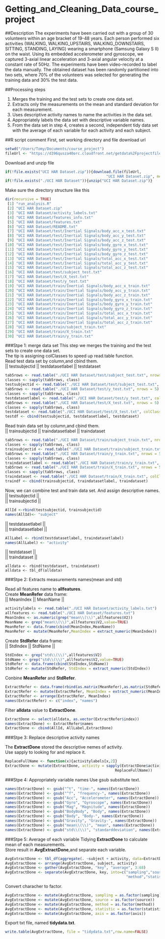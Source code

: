 # Getting_and_Cleaning_Data_course_project

##Description
The experiments have been carried out with a group of 30 volunteers within an age bracket of 19-48 years. Each person performed six activities (WALKING, WALKING_UPSTAIRS, WALKING_DOWNSTAIRS, SITTING, STANDING, LAYING) wearing a smartphone (Samsung Galaxy S II) on the waist. Using its embedded accelerometer and gyroscope, we captured 3-axial linear acceleration and 3-axial angular velocity at a constant rate of 50Hz. The experiments have been video-recorded to label the data manually. The obtained dataset has been randomly partitioned into two sets, where 70% of the volunteers was selected for generating the training data and 30% the test data. 

##Processing steps
1. Merges the training and the test sets to create one data set.  
2. Extracts only the measurements on the mean and standard deviation for each measurement.  
3. Uses descriptive activity names to name the activities in the data set.  
4. Appropriately labels the data set with descriptive variable names.  
5. From the data set in step 4, creates a second, independent tidy data set with the average of each variable for each activity and each subject.  

##R script comment
First, set working directory and file download url  
```R
setwd("/Users/Tomy/Documents/course_project")
fileUrl <- "https://d396qusza40orc.cloudfront.net/getdata%2Fprojectfiles%2FUCI%20HAR%20Dataset.zip"
```  
Download and unzip file
```R
if(!file.exists("UCI HAR Dataset.zip")){download.file(fileUrl, 
                                              "UCI HAR Dataset.zip", method="curl")}
if(!file.exists("./UCI HAR Dataset")){unzip("UCI HAR Dataset.zip")}
```
Make sure the directory structure like this
```R
dir(recursive = TRUE)
 [1] "run_analysis.R"                                              
 [2] "UCI HAR Dataset.zip"                                         
 [3] "UCI HAR Dataset/activity_labels.txt"                         
 [4] "UCI HAR Dataset/features_info.txt"                           
 [5] "UCI HAR Dataset/features.txt"                                
 [6] "UCI HAR Dataset/README.txt"                                  
 [7] "UCI HAR Dataset/test/Inertial Signals/body_acc_x_test.txt"   
 [8] "UCI HAR Dataset/test/Inertial Signals/body_acc_y_test.txt"   
 [9] "UCI HAR Dataset/test/Inertial Signals/body_acc_z_test.txt"   
[10] "UCI HAR Dataset/test/Inertial Signals/body_gyro_x_test.txt"  
[11] "UCI HAR Dataset/test/Inertial Signals/body_gyro_y_test.txt"  
[12] "UCI HAR Dataset/test/Inertial Signals/body_gyro_z_test.txt"  
[13] "UCI HAR Dataset/test/Inertial Signals/total_acc_x_test.txt"  
[14] "UCI HAR Dataset/test/Inertial Signals/total_acc_y_test.txt"  
[15] "UCI HAR Dataset/test/Inertial Signals/total_acc_z_test.txt"  
[16] "UCI HAR Dataset/test/subject_test.txt"                       
[17] "UCI HAR Dataset/test/X_test.txt"                             
[18] "UCI HAR Dataset/test/y_test.txt"                             
[19] "UCI HAR Dataset/train/Inertial Signals/body_acc_x_train.txt" 
[20] "UCI HAR Dataset/train/Inertial Signals/body_acc_y_train.txt" 
[21] "UCI HAR Dataset/train/Inertial Signals/body_acc_z_train.txt" 
[22] "UCI HAR Dataset/train/Inertial Signals/body_gyro_x_train.txt"
[23] "UCI HAR Dataset/train/Inertial Signals/body_gyro_y_train.txt"
[24] "UCI HAR Dataset/train/Inertial Signals/body_gyro_z_train.txt"
[25] "UCI HAR Dataset/train/Inertial Signals/total_acc_x_train.txt"
[26] "UCI HAR Dataset/train/Inertial Signals/total_acc_y_train.txt"
[27] "UCI HAR Dataset/train/Inertial Signals/total_acc_z_train.txt"
[28] "UCI HAR Dataset/train/subject_train.txt"                     
[29] "UCI HAR Dataset/train/X_train.txt"                           
[30] "UCI HAR Dataset/train/y_train.txt"
```
###Stpe 1: merge data set
This step we merges the training and the test sets to create one data set.  
The tip is assigning colClasses to speed up read.table function.  
Read test data set by column,and cbind them.  
|| testsubjectid ||  testdatasetlabel || testdataset
```R
tab5rows <- read.table("./UCI HAR Dataset/test/subject_test.txt", nrows = 5)
classes <- sapply(tab5rows, class)
testsubjectid <- read.table("./UCI HAR Dataset/test/subject_test.txt", colClasses = classes)
tab5rows <- read.table("./UCI HAR Dataset/test/y_test.txt", nrows = 5)
classes <- sapply(tab5rows, class)
testdatasetlabel <- read.table("./UCI HAR Dataset/test/y_test.txt", colClasses = classes)
tab5rows <- read.table("./UCI HAR Dataset/test/X_test.txt", nrows = 5)
classes <- sapply(tab5rows, class)
testdataset <- read.table("./UCI HAR Dataset/test/X_test.txt", colClasses = classes)
testdf <- cbind(testsubjectid, testdatasetlabel, testdataset)
```
Read train data set by column,and cbind them.  
|| trainsubjectid ||  traindatasetlabel || traindataset  

```R
tab5rows <- read.table("./UCI HAR Dataset/train/subject_train.txt", nrows = 5)
classes <- sapply(tab5rows, class)
trainsubjectid <- read.table("./UCI HAR Dataset/train/subject_train.txt", colClasses = classes)
tab5rows <- read.table("./UCI HAR Dataset/train/y_train.txt", nrows = 5)
classes <- sapply(tab5rows, class)
traindatasetlabel <- read.table("./UCI HAR Dataset/train/y_train.txt", colClasses = classes)
tab5rows <- read.table("./UCI HAR Dataset/train/X_train.txt", nrows = 5)
classes <- sapply(tab5rows, class)
traindataset <- read.table("./UCI HAR Dataset/train/X_train.txt", colClasses = classes)
traindf <- cbind(trainsubjectid, traindatasetlabel, traindataset)
```
Now, we can combine test and train data set. And assign descriptive names.  
|| testsubjectid  ||  
|| trainsubjectid ||
```R
AllId <-rbind(testsubjectid, trainsubjectid)
names(AllId)<- "subject"
```
|| testdatasetlabel  ||  
|| traindatasetlabel ||
```R
AllLabel <- rbind(testdatasetlabel, traindatasetlabel)
names(AllLabel) <- "activity"
```
|| testdataset  ||  
|| traindataset ||
```
alldata <- rbind(testdataset, traindataset)
alldata <- tbl_df(alldata)
```

###Stpe 2: Extracts measurements names(mean and std)

Read all features name to __allfeatures__.  
Create __MeanRefer__ data frame:  
|| MeanIndex || MeanName ||
```R
activitylabels <- read.table("./UCI HAR Dataset/activity_labels.txt")
allfeatures <- read.table("./UCI HAR Dataset/features.txt")
MeanIndex <- as.numeric(grep("mean\\(\\)",allfeatures$V2))
MeanName <- grep("mean\\(\\)",allfeatures$V2,value=TRUE)
MeanRefer <- data.frame(cbind(MeanIndex,MeanName))
MeanRefer <- mutate(MeanRefer,MeanIndex = extract_numeric(MeanIndex))
```
Create __StdRefer__ data frame:  
|| StdIndex || StdName ||
```R
StdIndex <- grep("std\\(\\)",allfeatures$V2)
StdName <- grep("std\\(\\)",allfeatures$V2,value=TRUE)
StdRefer <- data.frame(cbind(StdIndex,StdName))
StdRefer <- mutate(StdRefer, StdIndex = extract_numeric(StdIndex))
```
Conbine __MeanRefer__ and __StdRefer__.  
```R
ExtractRefer <- data.frame(rbind(as.matrix(MeanRefer),as.matrix(StdRefer)))
ExtractRefer <- mutate(ExtractRefer, MeanIndex = extract_numeric(MeanIndex))
ExtractRefer <- arrange(ExtractRefer, MeanIndex)
names(ExtractRefer) <- c("index", "names")
```
Filter __alldata__ value to __ExtractDone__.  
```R
ExtractDone <- select(alldata, as.vector(ExtractRefer$index))
names(ExtractDone) <- ExtractRefer$names
ExtractDone <- cbind(AllId, AllLabel,ExtractDone)
```

###Stpe 3: Replace descriptive activity names

The __ExtractDone__ stored the descriptive nemes of activity.  
Use sapply to looking for and replace it.  
```R
ReplaceFullName <- function(x){activitylabels[x,2]}
ExtractDone <- mutate(ExtractDone, activity = sapply(ExtractDone$activity,
                                                  ReplaceFullName))
```

###Stpe 4: Appropriately variable names
Use gsub substitute text.
```R
names(ExtractDone) <- gsub("^t", "time-", names(ExtractDone))
names(ExtractDone) <- gsub("^f", "frequency-", names(ExtractDone))
names(ExtractDone) <- gsub("Acc", "Accelerometer", names(ExtractDone))
names(ExtractDone) <- gsub("Gyro", "Gyroscope", names(ExtractDone))
names(ExtractDone) <- gsub("Mag", "Magnitude", names(ExtractDone))
names(ExtractDone) <- gsub("BodyBody", "Body", names(ExtractDone))
names(ExtractDone) <- gsub("Body", "Body-", names(ExtractDone))
names(ExtractDone) <- gsub("Gravity", "Gravity-", names(ExtractDone))
names(ExtractDone) <- gsub("mean\\(\\)", "mean", names(ExtractDone))
names(ExtractDone) <- gsub("std\\(\\)", "standarddeviation", names(ExtractDone))
```

###Stpe 5: Average of each variable
Tidying __ExtractDone__ to calculate mean of each measurements.  
Store result in __AvgExtractDone__,and separate each variable.  
```R
AvgExtractDone <- tbl_df(aggregate(. ~subject + activity, data=ExtractDone, FUN=mean))
AvgExtractDone <- arrange(AvgExtractDone, subject, activity)
AvgExtractDone <- gather(AvgExtractDone, "key", "average", 3:68) 
AvgExtractDone <- separate(AvgExtractDone, key, into=c("sampling","source",
                                                       "method","statistic","axis"), sep="-")
```
Convert characher to factor.  
```R
AvgExtractDone <- mutate(AvgExtractDone, sampling = as.factor(sampling))
AvgExtractDone <- mutate(AvgExtractDone, source = as.factor(source))
AvgExtractDone <- mutate(AvgExtractDone, method = as.factor(method))
AvgExtractDone <- mutate(AvgExtractDone, statistic = as.factor(statistic))
AvgExtractDone <- mutate(AvgExtractDone, axis = as.factor(axis))
```

Export txt file, named __tidydata.txt__.
```R
write.table(AvgExtractDone, file = "tidydata.txt",row.name=FALSE)
```
